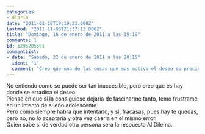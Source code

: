 ```yaml
---
categories:
- diario
date: "2011-01-16T19:19:21.000Z"
lastmod: "2011-11-03T21:37:13.000Z"
title: "Domingo, 16 de enero de 2011 a las 19:19"
comments: 1
id: 1295205561
commentList:
- date: "Sábado, 22 de enero de 2011 a las 20:15"
  ident: "1"
  comment: "Creo que una de las cosas que mas motiva el deseo es precisamente la dificultad de conseguir a alguien"
---
```


No entiendo como se puede ser tan inaccesible, pero creo que es hay donde se erradica el deseo.  
Pienso en que si la consiguiese dejaria de fascinarme tanto, temo frustrame en un intento de sueño adolescente.  
Pero como siempre habra que intentarlo, y si, fracasas, pues hay te quedas, pero no, no lo aceptaria y otra vez caeria en el mismo error.  
Quien sabe si de verdad otra persona sera la respuesta Al Dilema.